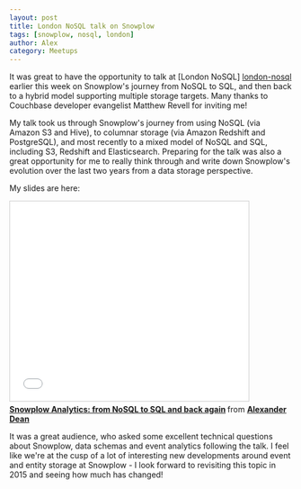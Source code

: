 ```yaml
---
layout: post
title: London NoSQL talk on Snowplow
tags: [snowplow, nosql, london]
author: Alex
category: Meetups
---
```


It was great to have the opportunity to talk at [London NoSQL] [london-nosql] earlier this week on Snowplow's journey from NoSQL to SQL, and then back to a hybrid model supporting multiple storage targets. Many thanks to Couchbase developer evangelist Matthew Revell for inviting me!

My talk took us through Snowplow's journey from using NoSQL (via Amazon S3 and Hive), to columnar storage (via Amazon Redshift and PostgreSQL), and most recently to a mixed model of NoSQL and SQL, including S3, Redshift and Elasticsearch. Preparing for the talk was also a great opportunity for me to really think through and write down Snowplow's evolution over the last two years from a data storage perspective.

My slides are here:

<div class="iframe-container">
    <iframe src="//www.slideshare.net/slideshow/embed_code/41798496" width="425" height="355" frameborder="0" marginwidth="0" marginheight="0" scrolling="no" style="border:1px solid #CCC; border-width:1px; margin-bottom:5px; max-width: 100%;" allowfullscreen>     </iframe>
</div> <div style="margin-bottom:5px"> <strong> <a href="//www.slideshare.net/alexanderdean/snowplow-analytics-from-nosql-to-sql-and-back-again" title="Snowplow Analytics: from NoSQL to SQL and back again" target="_blank">Snowplow Analytics: from NoSQL to SQL and back again</a> </strong> from <strong><a href="//www.slideshare.net/alexanderdean" target="_blank">Alexander Dean</a></strong> </div>

It was a great audience, who asked some excellent technical questions about Snowplow, data schemas and event analytics following the talk. I feel like we're at the cusp of a lot of interesting new developments around event and entity storage at Snowplow - I look forward to revisiting this topic in 2015 and seeing how much has changed!

[london-nosql]: http://www.meetup.com/London-NoSQL-and-Big-Data/events/193878982/
